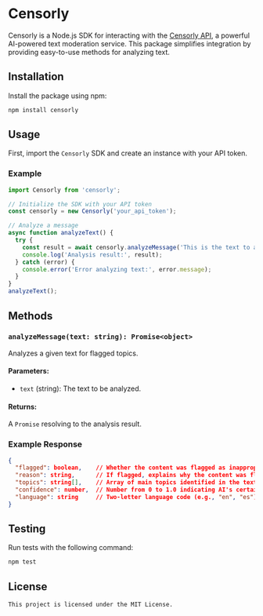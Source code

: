# Censorly

Censorly is a Node.js SDK for interacting with the [Censorly API](https://censorly.dev/), a powerful AI-powered text moderation service. This package simplifies integration by providing easy-to-use methods for analyzing text.

## Installation

Install the package using npm:

```bash
npm install censorly
```

## Usage

First, import the `Censorly` SDK and create an instance with your API token.

### Example

```javascript
import Censorly from 'censorly';

// Initialize the SDK with your API token
const censorly = new Censorly('your_api_token');

// Analyze a message
async function analyzeText() {
  try {
    const result = await censorly.analyzeMessage('This is the text to analyze.');
    console.log('Analysis result:', result);
  } catch (error) {
    console.error('Error analyzing text:', error.message);
  }
}
analyzeText();
```

## Methods

### `analyzeMessage(text: string): Promise<object>`

Analyzes a given text for flagged topics.

#### Parameters:
- `text` (string): The text to be analyzed.

#### Returns:
A `Promise` resolving to the analysis result.

### Example Response

```json
{
  "flagged": boolean,    // Whether the content was flagged as inappropriate
  "reason": string,      // If flagged, explains why the content was flagged
  "topics": string[],    // Array of main topics identified in the text
  "confidence": number,  // Number from 0 to 1.0 indicating AI's certainty
  "language": string     // Two-letter language code (e.g., "en", "es") or "Unknown"
}
```

## Testing

Run tests with the following command:

```bash
npm test
```

## License
```
This project is licensed under the MIT License.
```

